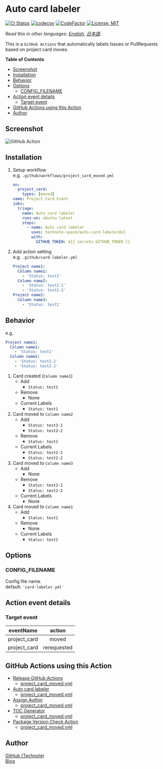 # Auto card labeler

[![CI Status](https://github.com/technote-space/auto-card-labeler/workflows/CI/badge.svg)](https://github.com/technote-space/auto-card-labeler/actions)
[![codecov](https://codecov.io/gh/technote-space/auto-card-labeler/branch/master/graph/badge.svg)](https://codecov.io/gh/technote-space/auto-card-labeler)
[![CodeFactor](https://www.codefactor.io/repository/github/technote-space/auto-card-labeler/badge)](https://www.codefactor.io/repository/github/technote-space/auto-card-labeler)
[![License: MIT](https://img.shields.io/badge/License-MIT-blue.svg)](https://github.com/technote-space/auto-card-labeler/blob/master/LICENSE)

*Read this in other languages: [English](README.md), [日本語](README.ja.md).*

This is a `GitHub Actions` that automatically labels Issues or PullRequests based on project card moves.

<!-- START doctoc generated TOC please keep comment here to allow auto update -->
<!-- DON'T EDIT THIS SECTION, INSTEAD RE-RUN doctoc TO UPDATE -->
**Table of Contents**

- [Screenshot](#screenshot)
- [Installation](#installation)
- [Behavior](#behavior)
- [Options](#options)
  - [CONFIG_FILENAME](#config_filename)
- [Action event details](#action-event-details)
  - [Target event](#target-event)
- [GitHub Actions using this Action](#github-actions-using-this-action)
- [Author](#author)

<!-- END doctoc generated TOC please keep comment here to allow auto update -->

## Screenshot
![GitHub Action](https://raw.githubusercontent.com/technote-space/auto-card-labeler/images/screenshot.gif)

## Installation
1. Setup workflow  
   e.g. `.github/workflows/project_card_moved.yml`
   ```yaml
   on:
     project_card:
       types: [moved]
   name: Project Card Event
   jobs:
     triage:
       name: Auto card labeler
       runs-on: ubuntu-latest
       steps:
         - name: Auto card labeler
           uses: technote-space/auto-card-labeler@v1
           with:
             GITHUB_TOKEN: ${{ secrets.GITHUB_TOKEN }}
   ```
1. Add action setting  
   e.g. `.github/card-labeler.yml`
   ```yaml
   Project name1:
     Column name1:
       - 'Status: test1'
     Column name2:
       - 'Status: test2-1'
       - 'Status: test2-2'
   Project name2:
     Column name3:
       - 'Status: test1'
   ```

## Behavior
e.g.
```yaml
Project name1:
  Column name1:
    - 'Status: test1'
  Column name2:
    - 'Status: test2-1'
    - 'Status: test2-2'
```
1. Card created (`Column name1`)
   - Add
     - `Status: test1`
   - Remove
     - None
   - Current Labels
     - `Status: test1`
1. Card moved to `Column name2`
   - Add
     - `Status: test2-1`
     - `Status: test2-2`
   - Remove
     - `Status: test1`
   - Current Labels
     - `Status: test2-1`
     - `Status: test2-2`
1. Card moved to `Column name3`
   - Add
     - None
   - Remove
     - `Status: test2-1`
     - `Status: test2-2`
   - Current Labels
     - None
1. Card moved to `Column name1`
   - Add
     - `Status: test1`
   - Remove
     - None
   - Current Labels
     - `Status: test1`

## Options
### CONFIG_FILENAME
Config file name.  
default: `'card-labeler.yml'`

## Action event details
### Target event
| eventName | action |
|:---:|:---:|
|project_card|moved|
|project_card|rerequested|

## GitHub Actions using this Action
- [Release GitHub Actions](https://github.com/technote-space/release-github-actions)
  - [project_card_moved.yml](https://github.com/technote-space/release-github-actions/blob/master/.github/workflows/project_card_moved.yml)
- [Auto card labeler](https://github.com/technote-space/auto-card-labeler)
  - [project_card_moved.yml](https://github.com/technote-space/auto-card-labeler/blob/master/.github/workflows/project_card_moved.yml)
- [Assign Author](https://github.com/technote-space/assign-author)
  - [project_card_moved.yml](https://github.com/technote-space/assign-author/blob/master/.github/workflows/project_card_moved.yml)
- [TOC Generator](https://github.com/technote-space/toc-generator)
  - [project_card_moved.yml](https://github.com/technote-space/toc-generator/blob/master/.github/workflows/project_card_moved.yml)
- [Package Version Check Action](https://github.com/technote-space/package-version-check-action)
  - [project_card_moved.yml](https://github.com/technote-space/package-version-check-action/blob/master/.github/workflows/project_card_moved.yml)

## Author
[GitHub (Technote)](https://github.com/technote-space)  
[Blog](https://technote.space)
